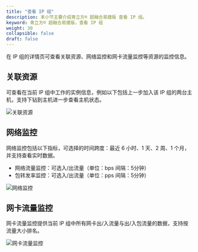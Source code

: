 ```yaml
---
title: "查看 IP 组"
description: 本小节主要介绍青立方® 超融合易捷版 查看 IP 组。 
keyword: 青立方® 超融合易捷版，查看 IP 组
weight: 30
collapsible: false
draft: false
---
```




在 IP 组的详情页可查看关联资源、网络监控和网卡流量监控等资源的监控信息。

## 关联资源

可查看在当前 IP 组中工作的实例信息，例如以下包括上一步加入该 IP 组的两台主机，支持下钻到主机进一步查看主机状态。

![关联资源](../../../_images/relate_ip.png)

## 网络监控

网络监控包括以下指标，可选择的时间跨度：最近 6 小时、1 天、2 周、1 个月，并支持查看实时数据。

- 网络流量监控：可选入/出流量（单位：bps 间隔：5分钟）
- 包转发率监控：可选入/出流量（单位：pps 间隔：5分钟）

![网络监控](../../../_images/relate_ip2.png)

## 网卡流量监控

网卡流量监控提供当前 IP 组中所有网卡出/入流量与出/入包流量的数据，支持按流量大小排名。

![网卡流量监控](../../../_images/relate_ip3.png)
